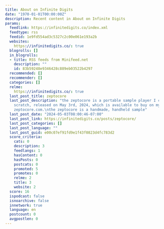 ```yaml
---
title: About on Infinite Digits
date: "1970-01-01T00:00:00Z"
description: Recent content in About on Infinite Digits
params:
  feedlink: https://infinitedigits.co/index.xml
  feedtype: rss
  feedid: 1e9fd554ad3c5327c2c00e061e193a2b
  websites:
    https://infinitedigits.co/: true
  blogrolls: []
  in_blogrolls:
  - title: RSS feeds from Minifeed.net
    description: ""
    id: 83b59248e9346428c889eb03522b4297
  recommended: []
  recommender: []
  categories: []
  relme:
    https://infinitedigits.co/: true
  last_post_title: zeptocore
  last_post_description: "the zeptocore is a portable sample player I created from
    scratch, released on May 3rd, 2024, which is available to buy on my website \n
    zeptocore.com.\nthe zeptocore is a handmade, handheld sample"
  last_post_date: "2024-05-03T08:00:46-07:00"
  last_post_link: https://infinitedigits.co/posts/zeptocore/
  last_post_categories: []
  last_post_language: ""
  last_post_guid: e00c07ef91fd9e1f43f0823d4fc783d2
  score_criteria:
    cats: 0
    description: 3
    feedlangs: 1
    hasContent: 0
    hasPosts: 0
    postcats: 0
    promoted: 5
    promotes: 0
    relme: 2
    title: 3
    website: 2
  score: 16
  ispodcast: false
  isnoarchive: false
  innetwork: true
  language: en
  postcount: 0
  avgpostlen: 0
---
```

